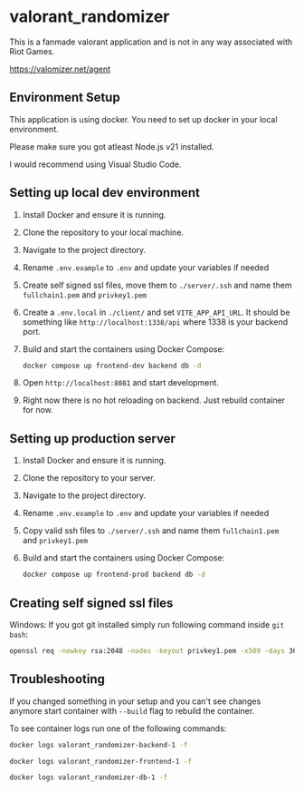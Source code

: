 # valorant_randomizer

This is a fanmade valorant application and is not in any way associated with Riot Games.

https://valomizer.net/agent

## Environment Setup

This application is using docker.
You need to set up docker in your local environment.

Please make sure you got atleast Node.js v21 installed.

I would recommend using Visual Studio Code.

## Setting up local dev environment

1. Install Docker and ensure it is running.
2. Clone the repository to your local machine.
3. Navigate to the project directory.
4. Rename `.env.example` to `.env` and update your variables if needed
5. Create self signed ssl files, move them to `./server/.ssh` and name them `fullchain1.pem` and `privkey1.pem`
6. Create a `.env.local` in `./client/` and set `VITE_APP_API_URL`. It should be something like `http://localhost:1338/api` where 1338 is your backend port.
6. Build and start the containers using Docker Compose:

   ```sh
   docker compose up frontend-dev backend db -d
   ```

7. Open `http://localhost:8081` and start development.
8. Right now there is no hot reloading on backend. Just rebuild container for now.

## Setting up production server

1. Install Docker and ensure it is running.
2. Clone the repository to your server.
3. Navigate to the project directory.
4. Rename `.env.example` to `.env` and update your variables if needed
5. Copy valid ssh files to `./server/.ssh` and name them `fullchain1.pem` and `privkey1.pem`
6. Build and start the containers using Docker Compose:

   ```sh
   docker compose up frontend-prod backend db -d
   ```

## Creating self signed ssl files

Windows:
If you got git installed simply run following command inside `git bash`:

```sh
openssl req -newkey rsa:2048 -nodes -keyout privkey1.pem -x509 -days 365 -out fullchain1.pem
```

## Troubleshooting

If you changed something in your setup and you can't see changes anymore start container with `--build` flag to rebuild the container.

To see container logs run one of the following commands:

```sh
docker logs valorant_randomizer-backend-1 -f

docker logs valorant_randomizer-frontend-1 -f

docker logs valorant_randomizer-db-1 -f
```

